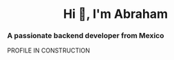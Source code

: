 <h1 align="center">Hi 👋, I'm Abraham</h1>
<h3>A passionate backend developer from Mexico</h3>
<p>PROFILE IN CONSTRUCTION</p>

